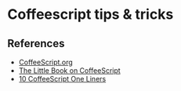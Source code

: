 # Coffeescript tips & tricks


## References

- [CoffeeScript.org](http://coffeescript.org)
- [The Little Book on CoffeeScript](https://arcturo.github.io/library/coffeescript/)
- [10 CoffeeScript One Liners](http://ricardo.cc/2011/06/02/10-CoffeeScript-One-Liners-to-Impress-Your-Friends.html)

